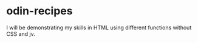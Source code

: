 # odin-recipes

I will be demonstrating my skills in HTML using different functions without CSS and jv.